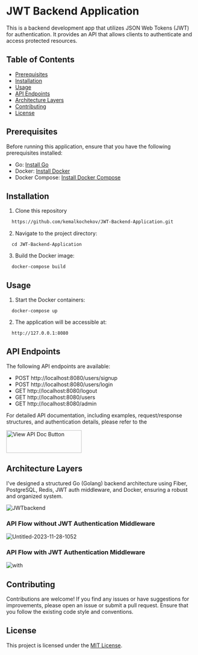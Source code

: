 # JWT Backend Application
This is a backend development app that utilizes JSON Web Tokens (JWT) for authentication. It provides an API that allows clients to authenticate and access protected resources.

## Table of Contents
- [Prerequisites](#prerequisites)
- [Installation](#installation)
- [Usage](#usage)
- [API Endpoints](#api-endpoints)
- [Architecture Layers](#architecture-layers)
- [Contributing](#contributing)
- [License](#license)

## Prerequisites

Before running this application, ensure that you have the following prerequisites installed:

- Go: [Install Go](https://go.dev/doc/install/)
- Docker: [Install Docker](https://docs.docker.com/get-docker/)
- Docker Compose: [Install Docker Compose](https://docs.docker.com/compose/install/)

## Installation

1. Clone this repository
  ```bash
    https://github.com/kemalkochekov/JWT-Backend-Application.git
  ```
2. Navigate to the project directory:
  ```
    cd JWT-Backend-Application
  ```
3. Build the Docker image:
  ```
    docker-compose build
  ```

## Usage
1. Start the Docker containers:
  ```
    docker-compose up
  ```
2. The application will be accessible at:
  ```
    http://127.0.0.1:8080
  ```

## API Endpoints
The following API endpoints are available:
- POST http://localhost:8080/users/signup
- POST http://localhost:8080/users/login
- GET http://localhost:8080/logout
- GET http://localhost:8080/users
- GET http://localhost:8080/admin

For detailed API documentation, including examples, request/response structures, and authentication details, please refer to the

<a href="https://documenter.getpostman.com/view/31073105/2s9YeMzng6" target="_blank">
    <img alt="View API Doc Button" src="https://github.com/kemalkochekov/JWT-Backend-Development-App/assets/85355663/0c231cef-ee76-4cdf-bc41-e900845da493" width="200" height="60"/>
</a>

## Architecture Layers
I've designed a structured Go (Golang) backend architecture using Fiber, PostgreSQL, Redis, JWT auth middleware, and Docker, ensuring a robust and organized system.

![JWTbackend](https://github.com/kemalkochekov/JWT-Backend-Development-App/assets/85355663/e934493d-5568-401d-9810-0c71ffde3c43)

### API Flow without JWT Authentication Middleware
![Untitled-2023-11-28-1052](https://github.com/kemalkochekov/JWT-Backend-Development-App/assets/85355663/53ff225a-1c5c-4d4d-b06c-f21c96c968d3)

### API Flow with JWT Authentication Middleware
![with](https://github.com/kemalkochekov/JWT-Backend-Development-App/assets/85355663/bbfa0665-2c7b-45d9-aae1-d12bb87d783b)

## Contributing
Contributions are welcome! If you find any issues or have suggestions for improvements, please open an issue or submit a pull request. Ensure that you follow the existing code style and conventions.

## License
This project is licensed under the [MIT License](LICENSE).
